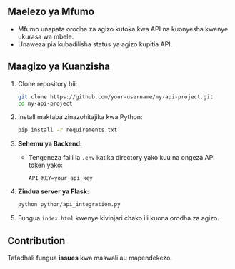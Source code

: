 ## Maelezo ya Mfumo
- Mfumo unapata orodha za agizo kutoka kwa API na kuonyesha kwenye ukurasa wa mbele.
- Unaweza pia kubadilisha status ya agizo kupitia API.

## Maagizo ya Kuanzisha

1. Clone repository hii:
    ```bash
    git clone https://github.com/your-username/my-api-project.git
    cd my-api-project
    ```

2. Install maktaba zinazohitajika kwa Python:
    ```bash
    pip install -r requirements.txt
    ```

3. **Sehemu ya Backend:**
    - Tengeneza faili la `.env` katika directory yako kuu na ongeza API token yako:
        ```
        API_KEY=your_api_key
        ```

4. **Zindua server ya Flask:**
    ```bash
    python python/api_integration.py
    ```

5. Fungua `index.html` kwenye kivinjari chako ili kuona orodha za agizo.

## Contribution
Tafadhali fungua **issues** kwa maswali au mapendekezo.
